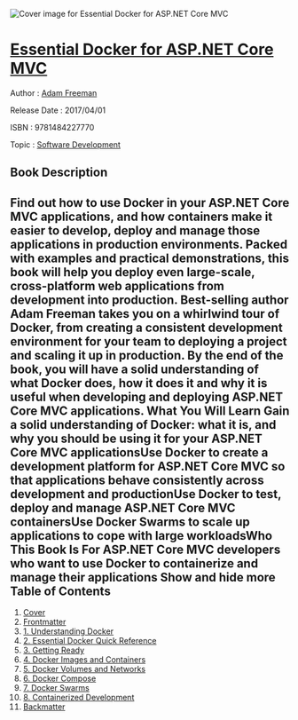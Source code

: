 ![Cover image for Essential Docker for ASP.NET Core MVC](https://imgdetail.ebookreading.net/cover/cover/software_development/EB9781484227770.jpg)

[Essential Docker for ASP.NET Core MVC](https://ebookreading.net/view/book/Essential+Docker+for+ASP.NET+Core+MVC-EB9781484227770_1.html "Essential Docker for ASP.NET Core MVC")
====================================================================================================================

Author : [Adam Freeman](https://ebookreading.net/search/author/Adam+Freeman)

Release Date : 2017/04/01

ISBN : 9781484227770

Topic : [Software Development](https://ebookreading.net/search/category/software-development)

Book Description
-----------------

 Find out how to use Docker in your ASP.NET Core MVC applications, and how containers make it easier to develop, deploy and manage those applications in production environments. Packed with examples and practical demonstrations, this book will help you deploy even large-scale, cross-platform web applications from development into production.
Best-selling author Adam Freeman takes you on a whirlwind tour of Docker, from creating a consistent development environment for your team to deploying a project and scaling it up in production. By the end of the book, you will have a solid understanding of what Docker does, how it does it and why it is useful when developing and deploying ASP.NET Core MVC applications.
What You Will Learn
Gain a solid understanding of Docker: what it is, and why you should be using it for your ASP.NET Core MVC applicationsUse Docker to create a development platform for ASP.NET Core MVC so that applications behave consistently across development and productionUse Docker to test, deploy and manage ASP.NET Core MVC containersUse Docker Swarms to scale up applications to cope with large workloadsWho This Book Is For
ASP.NET Core MVC developers who want to use Docker to containerize and manage their applications
        Show and hide more                
Table of Contents
-----------------

1. [Cover](https://ebookreading.net/view/book/Essential+Docker+for+ASP.NET+Core+MVC-EB9781484227770_1.html)
1. [Frontmatter](https://ebookreading.net/view/book/Essential+Docker+for+ASP.NET+Core+MVC-EB9781484227770_2.html)
1. [1. Understanding Docker](https://ebookreading.net/view/book/Essential+Docker+for+ASP.NET+Core+MVC-EB9781484227770_3.html)
1. [2. Essential Docker Quick Reference](https://ebookreading.net/view/book/Essential+Docker+for+ASP.NET+Core+MVC-EB9781484227770_4.html)
1. [3. Getting Ready](https://ebookreading.net/view/book/Essential+Docker+for+ASP.NET+Core+MVC-EB9781484227770_5.html)
1. [4. Docker Images and Containers](https://ebookreading.net/view/book/Essential+Docker+for+ASP.NET+Core+MVC-EB9781484227770_6.html)
1. [5. Docker Volumes and Networks](https://ebookreading.net/view/book/Essential+Docker+for+ASP.NET+Core+MVC-EB9781484227770_7.html)
1. [6. Docker Compose](https://ebookreading.net/view/book/Essential+Docker+for+ASP.NET+Core+MVC-EB9781484227770_8.html)
1. [7. Docker Swarms](https://ebookreading.net/view/book/Essential+Docker+for+ASP.NET+Core+MVC-EB9781484227770_9.html)
1. [8. Containerized Development](https://ebookreading.net/view/book/Essential+Docker+for+ASP.NET+Core+MVC-EB9781484227770_10.html)
1. [Backmatter](https://ebookreading.net/view/book/Essential+Docker+for+ASP.NET+Core+MVC-EB9781484227770_11.html)
